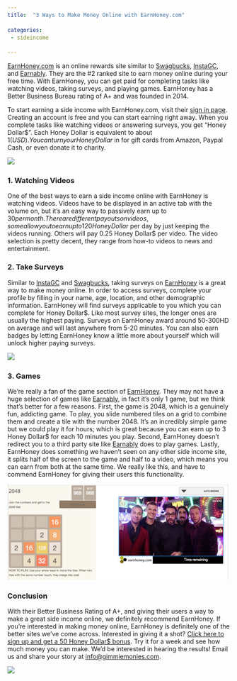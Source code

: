 ```yaml
---
title:  "3 Ways to Make Money Online with EarnHoney.com"

categories: 
 - sideincome

---
```



[EarnHoney.com][EarnHoney.com] is an online rewards site similar to [Swagbucks][Swagbucks], [InstaGC][InstaGC], and [Earnably][Earnably].  They are the #2 ranked site to earn money online during your free time.   With EarnHoney, you can get paid for completing tasks like watching videos, taking surveys, and playing games.  EarnHoney has a Better Business Bureau rating of A+ and was founded in 2014.  

To start earning a side income with EarnHoney.com, visit their [sign in page][sign in page]. Creating an account is free and you can start earning right away.  When you complete tasks like watching videos or answering surveys, you get “Honey Dollar$”.  Each Honey Dollar is equivalent to about $1 (USD).  You can turn your Honey Dollar$ in for gift cards from Amazon, Paypal Cash, or even donate it to charity.  

<a href='http://www.earnhoney.com/en/home/?referrer=11E7947C73'> <img src='https://mediasvctn5khp2sg9rp3.blob.core.windows.net/referral-banners/6f1d2c0ab7e5.jpg'></a>

<h3>1. Watching Videos</h3> 

One of the best ways to earn a side income online with EarnHoney is watching videos.  Videos have to be displayed in an active tab with the volume on, but it’s an easy way to passively earn up to $30 per month.  There are different payouts on videos, some allow you to earn up to 120 Honey Dollar$ per day by just keeping the videos running.  Others will pay 0.25 Honey Dollar$ per video.  The video selection is pretty decent, they range from how-to videos to news and entertainment.  


<h3>2. Take Surveys</h3> 

Similar to [InstaGC][InstaGC] and [Swagbucks][Swagbucks], taking surveys on [EarnHoney][EarnHoney] is a great way to make money online.   In order to access surveys, complete your profile by filling in your name, age, location, and other demographic information.   EarnHoney will find surveys applicable to you which you can complete for Honey Dollar$.  Like most survey sites, the longer ones are usually the highest paying. Surveys on EarnHoney award around 50-300HD on average and will last anywhere from 5-20 minutes.  You can also earn badges by letting EarnHoney know a little more about yourself which will unlock higher paying surveys.  

<a href='http://www.earnhoney.com/en/home/?referrer=11E7947C73'> <img src='https://mediasvctn5khp2sg9rp3.blob.core.windows.net/referral-banners/fa503c34eb38.jpg'></a>

<h3>3. Games</h3>

We’re really a fan of the game section of [EarnHoney][EarnHoney].  They may not have a huge selection of games like [Earnably][Earnably], in fact it’s only 1 game, but we think that’s better for a few reasons.  First, the game is 2048, which is a genuinely fun, addicting game.  To play, you slide numbered tiles on a grid to combine them and create a tile with the number 2048.  It’s an incredibly simple game but we could play it for hours; which is great because you can earn up to 3 Honey Dollar$ for each 10 minutes you play.  Second, EarnHoney doesn’t redirect you to a third party site like [Earnably][Earnably] does to play games.  Lastly, EarnHoney does something we haven’t seen on any other side income site, it splits half of the screen to the game and half to a video, which means you can earn from both at the same time.  We really like this, and have to commend EarnHoney for giving their users this functionality.  

<a href="http://www.earnhoney.com/en/home/?referrer=11E7947C73" target="_blank"><img src="/EarnHoney.jpg" width="663" border="0" alt="Minergate App"/></a>

<h3>Conclusion</h3> 

With their Better Business Rating of A+, and giving their users a way to make a great side income online, we definitely recommend EarnHoney.  If you’re interested in making money online, EarnHoney is definitely one of the better sites we’ve come across.  Interested in giving it a shot? [Click here to sign up and get a 50 Honey Dollar$ bonus][Click here to sign up and get a 50 Honey Dollar$ bonus].  Try it for a week and see how much money you can make.  We’d be interested in hearing the results! Email us and share your story at info@gimmiemonies.com.  

<a href='http://www.earnhoney.com/en/home/?referrer=11E7947C73'> <img src='https://mediasvctn5khp2sg9rp3.blob.core.windows.net/referral-banners/46a356036345.jpg'></a>

[EarnHoney.com]: www.earnhoney.com/home/?referrer=11E7947C73
[EarnHoney]: www.earnhoney.com/home/?referrer=11E7947C73
[sign in page]: www.earnhoney.com/home/?referrer=11E7947C73
[Click here to sign up and get a 50 Honey Dollar$ bonus]: www.earnhoney.com/home/?referrer=11E7947C73
[InstaGC]: http://gimmiemonies.com/sideincome/2017/09/03/Five-Easy-Ways-to-Make-a-Side-Income-with-InstaGC.html
[Swagbucks]: http://gimmiemonies.com/sideincome/2017/08/29/Swagbucks-Review-2017-How-Much-Money-Can-You-Make.html
[Earnably]: http://gimmiemonies.com/sideincome/2017/09/14/5-Ways-to-Make-Money-Online-With-Earnably.html